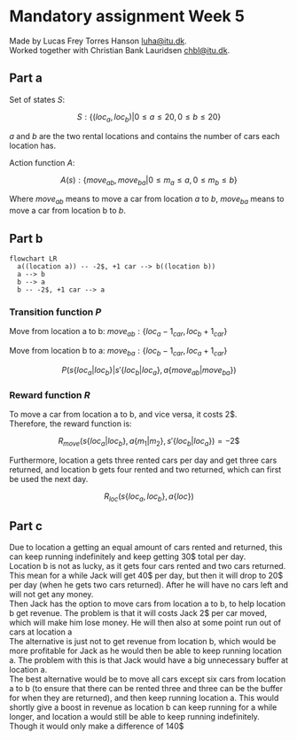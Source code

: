 # Mandatory assignment Week 5

Made by Lucas Frey Torres Hanson [luha@itu.dk](mailto:luha@itu.dk).\
Worked together with Christian Bank Lauridsen [chbl@itu.dk](mailto:chbl@itu.dk).

## Part a

Set of states $S$:

$$
S: \{(loc_a,loc_b) | 0 ≤ a ≤ 20, 0 ≤ b ≤ 20\}
$$

$a$ and $b$ are the two rental locations and contains the number of cars each location has.

Action function $A$:

$$
A(s): \{move_{ab}, move_{ba} | 0 ≤ m_a ≤ a, 0 ≤ m_b ≤ b\}
$$

Where $move_{ab}$ means to move a car from location $a$ to $b$, $move_{ba}$ means to move a car from location b to $b$.

## Part b

```mermaid
flowchart LR
  a((location a)) -- -2$, +1 car --> b((location b))
  a --> b
  b --> a
  b -- -2$, +1 car --> a
```

### Transition function $P$

Move from location a to b: $move_{ab}: \{loc_a-1_{car}, loc_b+1_{car}\}$

Move from location b to a: $move_{ba}: \{loc_b-1_{car}, loc_a+1_{car}\}$

$$
P(s\{loc_a|loc_b\}|s'\{loc_b|loc_a\},a\{move_{ab}|move_{ba}\})
$$

### Reward function $R$

To move a car from location a to b, and vice versa, it costs 2$.\
Therefore, the reward function is:

$$
R_{move}(s\{loc_a|loc_b\},a\{m_1|m_2\},s'\{loc_b|loc_a\}) = -2\$
$$

Furthermore, location a gets three rented cars per day and get three cars returned, and location b gets four rented and two returned, which can first be used the next day.

$$
R_{loc}(s\{loc_a, loc_b\},a\{loc\})
$$

## Part c

Due to location a getting an equal amount of cars rented and returned, this can keep running indefinitely and keep getting 30$ total per day.\
Location b is not as lucky, as it gets four cars rented and two cars returned.
This mean for a while Jack will get 40$ per day, but then it will drop to 20$ per day (when he gets two cars returned).
After he will have no cars left and will not get any money.\
Then Jack has the option to move cars from location a to b, to help location b get revenue.
The problem is that it will costs Jack 2$ per car moved, which will make him lose money.
He will then also at some point run out of cars at location a\
The alternative is just not to get revenue from location b, which would be more profitable for Jack as he would then be able to keep running location a.
The problem with this is that Jack would have a big unnecessary buffer at location a.\
The best alternative would be to move all cars except six cars from location a to b (to ensure that there can be rented three and three can be the buffer for when they are returned), and then keep running location a.
This would shortly give a boost in revenue as location b can keep running for a while longer, and location a would still be able to keep running indefinitely.
Though it would only make a difference of 140$
